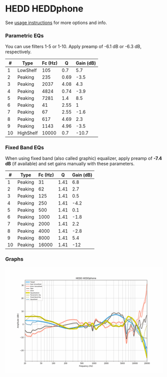 # HEDD HEDDphone
See [usage instructions](https://github.com/jaakkopasanen/AutoEq#usage) for more options and info.

### Parametric EQs
You can use filters 1-5 or 1-10. Apply preamp of -6.1 dB or -6.3 dB, respectively.

|   # | Type      |   Fc (Hz) |    Q |   Gain (dB) |
|-----|-----------|-----------|------|-------------|
|   1 | LowShelf  |       105 | 0.7  |         5.7 |
|   2 | Peaking   |       235 | 0.69 |        -3.5 |
|   3 | Peaking   |      2037 | 4.08 |         4.3 |
|   4 | Peaking   |      4824 | 0.74 |        -3.9 |
|   5 | Peaking   |      7281 | 1.4  |         8.5 |
|   6 | Peaking   |        41 | 2.55 |         1   |
|   7 | Peaking   |        67 | 2.55 |        -1.6 |
|   8 | Peaking   |       617 | 4.69 |         2.3 |
|   9 | Peaking   |      1143 | 4.96 |        -3.5 |
|  10 | HighShelf |     10000 | 0.7  |       -10.7 |

### Fixed Band EQs
When using fixed band (also called graphic) equalizer, apply preamp of **-7.4 dB** (if available) and set gains manually with these parameters.

|   # | Type    |   Fc (Hz) |    Q |   Gain (dB) |
|-----|---------|-----------|------|-------------|
|   1 | Peaking |        31 | 1.41 |         6.8 |
|   2 | Peaking |        62 | 1.41 |         2.7 |
|   3 | Peaking |       125 | 1.41 |         0.5 |
|   4 | Peaking |       250 | 1.41 |        -4.2 |
|   5 | Peaking |       500 | 1.41 |         0.1 |
|   6 | Peaking |      1000 | 1.41 |        -1.8 |
|   7 | Peaking |      2000 | 1.41 |         2.2 |
|   8 | Peaking |      4000 | 1.41 |        -2.8 |
|   9 | Peaking |      8000 | 1.41 |         5.4 |
|  10 | Peaking |     16000 | 1.41 |       -12   |

### Graphs
![](./HEDD%20HEDDphone.png)
